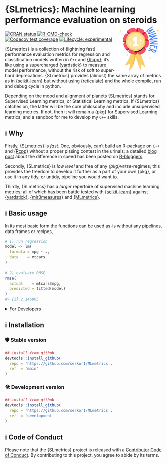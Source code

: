 
<!-- README.md is generated from README.Rmd. Please edit that file -->

# {SLmetrics}: Machine learning performance evaluation on steroids <img src="man/figures/logo.png" align="right" height="150" alt="" />

<!-- badges: start -->

[![CRAN
status](https://www.r-pkg.org/badges/version/SLmetrics)](https://CRAN.R-project.org/package=SLmetrics)
[![R-CMD-check](https://github.com/serkor1/MLmetrics/actions/workflows/R-CMD-check.yaml/badge.svg)](https://github.com/serkor1/MLmetrics/actions/workflows/R-CMD-check.yaml)
[![Codecov test
coverage](https://codecov.io/gh/serkor1/MLmetrics/graph/badge.svg)](https://app.codecov.io/gh/serkor1/MLmetrics)
[![Lifecycle:
experimental](https://img.shields.io/badge/lifecycle-experimental-orange.svg)](https://lifecycle.r-lib.org/articles/stages.html#experimental)
<!-- badges: end -->

{SLmetrics} is a collection of (lightning fast) performance evaluation
metrics for regression and classification models written in `C++` and
[{Rcpp}](https://github.com/RcppCore/Rcpp); it’s like using a
supercharged [{yardstick}](https://github.com/tidymodels/yardstick) to
measure model performance, without the risk of soft to super-hard
deprecations. {SLmetrics} provides (almost) the same array of metrics as
in [{scikit-learn}](https://github.com/scikit-learn/scikit-learn) but
without using [{reticulate}](https://github.com/rstudio/reticulate) and
the whole compile, run and debug cycle in python.

Depending on the mood and alignment of planets {SLmetrics} stands for
Supervised Learning metrics, or Statistical Learning metrics. If
{SLmetrics} catches on, the latter will be the core philosophy and
include unsupervised learning metrics. If not, then it will remain a
{pkg} for Supervised Learning metrics, and a sandbox for me to develop
my `C++` skills.

## :information_source: Why

Firstly, {SLmetrics} is *fast*. One, obviously, can’t build an R-package
on `C++` and [{Rcpp}](https://github.com/RcppCore/Rcpp) without a proper
pissing contest in the urinals; a detailed [blog post]() about the
difference in speed has been posted on
[R-bloggers](https://www.r-bloggers.com/).

Secondly, {SLmetrics} is *low level* and free of any
*{pkg}verse*-regimes; this provides the freedom to develop it further as
a part of your own {pkg}, or use it in any tidy, or untidy, pipeline you
would want to.

Thirdly, {SLmetrics} has a *larger* repertoire of supervised machine
learning metrics; all of which has been battle tested with
[{scikit-learn}](https://github.com/scikit-learn/scikit-learn) against
[{yardstick}](https://github.com/tidymodels/yardstick),
[{mlr3measures}](https://github.com/tidymodels/yardstick) and
[{MLmetrics}](https://github.com/yanyachen/MLmetrics).

## :information_source: Basic usage

In its most basic form the functions can be used as-is without any
pipelines, data.frames or recipes,

``` r
# 1) run regression
model <- lm(
  formula = mpg ~ .,
  data    = mtcars
)

# 2) evaluate RMSE
rmse(
  actual    = mtcars$mpg,
  predicted = fitted(model)
)
#> [1] 2.146905
```

<details>
<summary>
For Developers
</summary>

As {SLMetrics} assumes that the user has some degree of control over the
training process of the various models and the resulting output, the
functions does not validate the input.

If you want to include the functions as a part of your R-package and
introduce some defensive measures a possible strategy is as follows,

``` r
## 1) create a wrapper
## function
RMSE <- function(
    actual,
    predicted,
    w = NULL) {
  
  # 0) defensive measures
  # for user
  stopifnot(
    length(actual) == length(predicted)
    )
  
  stopifnot(
    is.numeric(actual) & is.numeric(predicted)
  )
  
  if (!is.null(w)) {
    
    stopifnot(
      is.numeric(w)
      )
    
    output <- wrmse(
      actual    = actual,
      predicted = predicted,
      w         = w
    )
    
  } else {
    
    output <- rmse(
      actual    = actual,
      predicted = predicted
    )
    
  }
  
  return(output)
  
}
```

``` r
# 1) run regression
model <- lm(
  formula = mpg ~ .,
  data    = mtcars
)

# 2) evaluate RMSE
RMSE(
  actual    = mtcars$mpg,
  predicted = fitted(model)
)
#> [1] 2.146905
```

</details>

## :information_source: Installation

### :shield: Stable version

``` r
## install from github
devtools::install_github(
  repo = 'https://github.com/serkor1/MLmetrics',
  ref  = 'main'
)
```

### :hammer_and_wrench: Development version

``` r
## install from github
devtools::install_github(
  repo = 'https://github.com/serkor1/MLmetrics',
  ref  = 'development'
)
```

## :information_source: Code of Conduct

Please note that the {SLmetrics} project is released with a [Contributor
Code of
Conduct](https://contributor-covenant.org/version/2/1/CODE_OF_CONDUCT.html).
By contributing to this project, you agree to abide by its terms.
